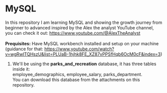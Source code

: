 # MySQL
In this repository I am learning MySQL and showing the growth journey from beginner to advanced inspired by the Alex the analyst YouTube channel, you can check it out: https://www.youtube.com/@AlexTheAnalyst <br>
<br>
**Prequisites:** Have MySQL workbench installed and setup on your machine (guidance for that: https://www.youtube.com/watch?v=wgRwITQHszU&list=PLUaB-1hjhk8FE_XZ87vPPSfHqb6OcM0cF&index=3)

1. We'll be using the **parks_and_recreation** database, it has three tables inside it: <br>employee_demographics, employee_salary, parks_department. <br>You can download this database from the attachments on this repository.
